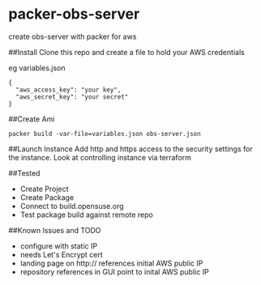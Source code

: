 # packer-obs-server
create obs-server with packer for aws

##Install
Clone this repo and create a file to hold your AWS credentials

eg variables.json
~~~~
{
  "aws_access_key": "your key",
  "aws_secret_key": "your secret"
}
~~~~

##Create Ami

`packer build -var-file=variables.json obs-server.json`

##Launch Instance
Add http and https access to the security settings for the instance. Look at controlling instance via terraform

##Tested

* Create Project
* Create Package
* Connect to build.opensuse.org
* Test package build against remote repo

##Known Issues and TODO

* configure with static IP
* needs Let's Encrypt cert 
* landing page on http:// references initial AWS public IP
* repository references in GUI point to inital AWS public IP



